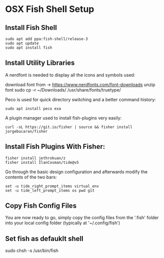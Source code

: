 # OSX Fish Shell Setup

## Install Fish Shell

```
sudo apt add ppa:fish-shell/release-3
sudo apt update
sudo apt install fish
```

## Install Utility Libraries

A nerdfont is needed to display all the icons and symbols used:

download font from -> https://www.nerdfonts.com/font-downloads
unzip font
sudo cp -r ~/Downloads/<FontDirectory> /usr/share/fonts/truetype/<FontDirectory>

Peco is used for quick directory switching and a better command history:
```
sudo apt install peco exa
```

A plugin manager used to install fish-plugins very easily:
```
curl -sL https://git.io/fisher | source && fisher install jorgebucaran/fisher
```

## Install Fish Plugins With Fisher:

```
fisher install jethrokuan/z
fisher install IlanCosman/tide@v5
```

Go through the basic design configuration and afterwards modify the contents of the two bars:

```
set -u tide_right_prompt_items virtual_env
set -u tide_left_prompt_items os pwd git
```

## Copy Fish Config Files

You are now ready to go, simply copy the config files from the '.fish' folder into your local
config folder (typically at '~/.config/fish')

## Set fish as defauklt shell

sudo chsh -s /usr/bin/fish
